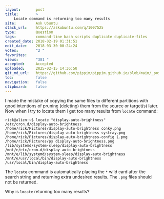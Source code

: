 ```yaml
---
layout:       post
title:        >
    Locate command is returning too many results
site:         Ask Ubuntu
stack_url:    https://askubuntu.com/q/1007525
type:         Question
tags:         command-line bash scripts duplicate duplicate-files
created_date: 2018-02-19 01:31:51
edit_date:    2018-03-30 00:24:24
votes:        "2 "
favorites:    
views:        "381 "
accepted:     Accepted
uploaded:     2025-02-15 14:36:50
git_md_url:   https://github.com/pippim/pippim.github.io/blob/main/_posts/2018/2018-02-19-Locate-command-is-returning-too-many-results.md
toc:          false
navigation:   false
clipboard:    false
---
```


I made the mistake of copying the same files to different partitions with good intentions of pruning (deleting) them from the source or target(s) later. Now when I try to locate them I get too many results from `locate` command:

``` 
rick@alien:~$ locate "display-auto-brightness"
/etc/cron.d/display-auto-brightness
/home/rick/Pictures/display-auto-brightness conky.png
/home/rick/Pictures/display-auto-brightness systray.png
/home/rick/Pictures/display-auto-brightness-config 1.png
/home/rick/Pictures/ps display-auto-brightness.png
/lib/systemd/system-sleep/display-auto-brightness
/mnt/e/etc/cron.d/display-auto-brightness
/mnt/e/lib/systemd/system-sleep/display-auto-brightness
/mnt/e/usr/local/bin/display-auto-brightness
/usr/local/bin/display-auto-brightness
```

The `locate` command is automatically placing the `*` wild card after the search string and returning extra undesired results. The `.png` files should not be returned.

Why is `locate` returning too many results?
